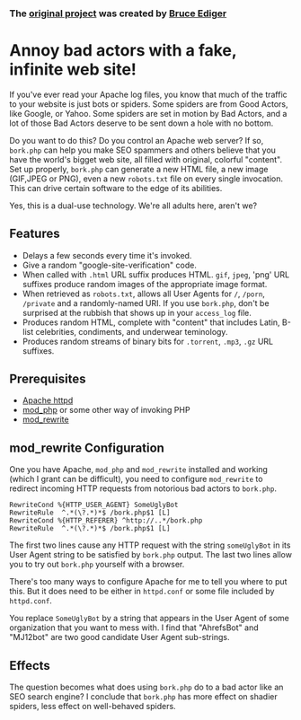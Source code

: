 ### The [original project](https://github.com/bediger4000/infinite-fake-website) was created by [Bruce Ediger](mailto:bediger8@gmail.com) 

# Annoy bad actors with a fake, infinite web site!

If you've ever read your Apache log files, you know that much of the traffic
to your website is just bots or spiders. Some spiders are from Good Actors,
like Google, or Yahoo. Some spiders are set in motion by Bad Actors, and
a lot of those Bad Actors deserve to be sent down a hole with no bottom.

Do you want to do this? Do you control an Apache web server? If so, `bork.php`
can help you make SEO spammers and others believe that you have the world's
bigget web site, all filled with original, colorful "content". Set up properly,
`bork.php` can generate a new HTML file, a new image (GIF,JPEG or PNG), even
a new `robots.txt` file on every single invocation. This can drive certain
software to the edge of its abilities.

Yes, this is a dual-use technology. We're all adults here, aren't we?

## Features

* Delays a few seconds every time it's invoked.
* Give a random "google-site-verification" code.
* When called with `.html` URL suffix produces HTML. `gif`, `jpeg`, 'png' URL suffixes
  produce random images of the appropriate image format.
* When retrieved as `robots.txt`, allows all User Agents for `/`, `/porn`, `/private`
  and a randomly-named URI. If you use `bork.php`, don't be surprised at the rubbish
  that shows up in your `access_log` file.
* Produces random HTML, complete with "content" that includes Latin, B-list celebrities,
  condiments, and underwear teminology.
* Produces random streams of binary bits for `.torrent`, `.mp3`, `.gz` URL suffixes.

## Prerequisites

* [Apache httpd](http://httpd.apache.org/)
* [mod_php](https://wiki.apache.org/httpd/php) or some other way of invoking PHP
* [mod_rewrite](https://httpd.apache.org/docs/current/mod/mod_rewrite.html)

## mod_rewrite Configuration

One you have Apache, `mod_php` and `mod_rewrite` installed and working (which I grant
can be difficult), you need to configure `mod_rewrite` to redirect incoming
HTTP requests from notorious bad actors to `bork.php`.

    RewriteCond %{HTTP_USER_AGENT} SomeUglyBot
    RewriteRule  ^.*(\?.*)*$ /bork.php$1 [L]
    RewriteCond %{HTTP_REFERER} ^http://..*/bork.php
    RewriteRule  ^.*(\?.*)*$ /bork.php$1 [L]

The first two lines cause any HTTP request with the string `someUglyBot` in its User Agent string to be satisfied by `bork.php` output. The last two lines allow you to try out `bork.php` yourself with a browser.

There's too many ways to configure Apache for me to tell you where to put this. But it does need to be either in `httpd.conf` or some file included by `httpd.conf`.

You replace `SomeUglyBot` by a string that appears in the User Agent of some organization that you want to mess with. I find that "AhrefsBot" and "MJ12bot" are two good candidate User Agent sub-strings.

## Effects

The question becomes what does using `bork.php` do to a bad actor like an SEO search engine?
I conclude that `bork.php` has more effect on shadier spiders, less effect on well-behaved spiders.
